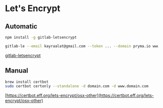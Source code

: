 # Let's Encrypt

## Automatic

```bash
npm install -g gitlab-letsencrypt

gitlab-le --email kayraalat@gmail.com --token ... --domain pryma.io www.pryma.io --repository https://gitlab.com/Tigin/pryma-landing --production
```

[gitlab-letsencrypt](https://github.com/rolodato/gitlab-letsencrypt)

## Manual

``` bash
brew install certbot
sudo certbot certonly --standalone -d domain.com -d www.domain.com
```

[https://certbot.eff.org/lets-encrypt/osx-other](https://certbot.eff.org/lets-encrypt/osx-other)

